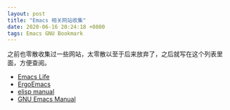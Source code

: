 ```yaml
---
layout: post
title: "Emacs 相关网站收集"
date: 2020-06-16 20:24:18 +0800
tags: Emacs GNU Bookmark
---
```


之前也零散收集过一些网站，太零散以至于后来放弃了，之后就写在这个列表里面，方便查阅。

- [Emacs Life](http://emacslife.com/)
- [ErgoEmacs](https://wilkesley.org/~ian/xah/index.html)
- [elisp manual](https://www.gnu.org/software/emacs/manual/html_node/elisp/)
- [GNU Emacs Manual](https://www.gnu.org/software/emacs/manual/html_node/emacs/index.html)
